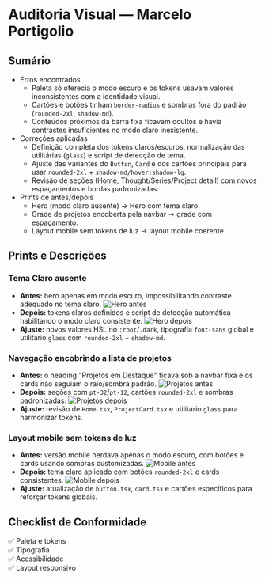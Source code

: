 # Auditoria Visual — Marcelo Portigolio

## Sumário
- Erros encontrados
  - Paleta só oferecia o modo escuro e os tokens usavam valores inconsistentes com a identidade visual.
  - Cartões e botões tinham `border-radius` e sombras fora do padrão (`rounded-2xl`, `shadow-md`).
  - Conteúdos próximos da barra fixa ficavam ocultos e havia contrastes insuficientes no modo claro inexistente.
- Correções aplicadas
  - Definição completa dos tokens claros/escuros, normalização das utilitárias (`glass`) e script de detecção de tema.
  - Ajuste das variantes do `Button`, `Card` e dos cartões principais para usar `rounded-2xl` + `shadow-md/hover:shadow-lg`.
  - Revisão de seções (Home, Thought/Series/Project detail) com novos espaçamentos e bordas padronizadas.
- Prints de antes/depois
  - Hero (modo claro ausente) → Hero com tema claro.
  - Grade de projetos encoberta pela navbar → grade com espaçamento.
  - Layout mobile sem tokens de luz → layout mobile coerente.

## Prints e Descrições

### Tema Claro ausente
- **Antes:** hero apenas em modo escuro, impossibilitando contraste adequado no tema claro.
  ![Hero antes](browser:/invocations/hlbjqkxc/artifacts/artifacts/desktop-light.png)
- **Depois:** tokens claros definidos e script de detecção automática habilitando o modo claro consistente.
  ![Hero depois](browser:/invocations/siphvrlo/artifacts/artifacts/after-desktop-light.png)
- **Ajuste:** novos valores HSL no `:root`/`.dark`, tipografia `font-sans` global e utilitário `glass` com `rounded-2xl` + `shadow-md`.

### Navegação encobrindo a lista de projetos
- **Antes:** o heading "Projetos em Destaque" ficava sob a navbar fixa e os cards não seguiam o raio/sombra padrão.
  ![Projetos antes](browser:/invocations/yggzwzet/artifacts/artifacts/desktop-light-mid.png)
- **Depois:** seções com `pt-32`/`pt-12`, cartões `rounded-2xl` e sombras padronizadas.
  ![Projetos depois](browser:/invocations/sejnlmfh/artifacts/artifacts/after-desktop-light-projects.png)
- **Ajuste:** revisão de `Home.tsx`, `ProjectCard.tsx` e utilitário `glass` para harmonizar tokens.

### Layout mobile sem tokens de luz
- **Antes:** versão mobile herdava apenas o modo escuro, com botões e cards usando sombras customizadas.
  ![Mobile antes](browser:/invocations/yhybubag/artifacts/artifacts/mobile-light.png)
- **Depois:** tema claro aplicado com botões `rounded-2xl` e cards consistentes.
  ![Mobile depois](browser:/invocations/grwpgmiv/artifacts/artifacts/after-mobile-light.png)
- **Ajuste:** atualização de `button.tsx`, `card.tsx` e cartões específicos para reforçar tokens globais.

## Checklist de Conformidade
✅ Paleta e tokens  
✅ Tipografia  
✅ Acessibilidade  
✅ Layout responsivo
